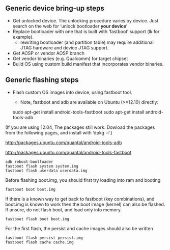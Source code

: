 Generic device bring-up steps
-----------------------------

-   Get unlocked device. The unlocking
    procedure varies by device. Just search on the web for ‘unlock
    bootloader **your device**’
-   Replace bootloader with one that is built with ‘fastboot’ support
    (lk for example).
    -   rewriting bootloader (and partition table) may require
        additional JTAG hardware and device JTAG support.
-   Get AOSP or vendor AOSP branch
-   Get vendor binaries (e.g. Qualcomm) for target chipset
-   Build OS using custom build manifest that incorporates vendor
    binaries.

Generic flashing steps
----------------------

-   Flash custom OS images into device, using fastboot tool.
    -   Note, fastboot and adb are available on Ubuntu (\>=12.10)
        directly:

    sudo apt-get install android-tools-fastboot
    sudo apt-get install android-tools-adb

(If you are using 12.04, The packages still work. Dowload the packages
from the following pages, and install with ‘dpkg -i’.)

http://packages.ubuntu.com/quantal/android-tools-adb

http://packages.ubuntu.com/quantal/android-tools-fastboot

    adb reboot-bootloader
    fastboot flash system system.img
    fastboot flash userdata userdata.img

Before flashing boot.img, you should first try loading into ram and
booting

    fastboot boot boot.img

If there is a known way to get back to fastboot (key combinations),
and boot.img is known to work then the boot image (kernel) can also be
flashed. If unsure, do not flash boot, and load only into memory.

    fastboot flash boot boot.img

For the first flash, the persist and cache images should also be
written

    fastboot flash persist persist.img
    fastboot flash cache cache.img
